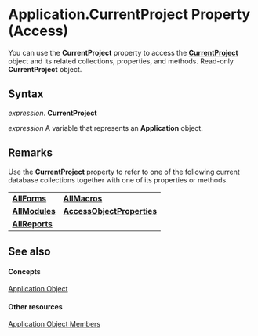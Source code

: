 
# Application.CurrentProject Property (Access)

You can use the  **CurrentProject** property to access the **[CurrentProject](e6baae73-1eeb-b48f-d35e-b3e921378561.md)** object and its related collections, properties, and methods. Read-only **CurrentProject** object.


## Syntax

 _expression_. **CurrentProject**

 _expression_ A variable that represents an **Application** object.


## Remarks

Use the  **CurrentProject** property to refer to one of the following current database collections together with one of its properties or methods.


|||
|:-----|:-----|
|**[AllForms](b90616b9-90fc-bb51-6bfa-b149dece0f1b.md)**|**[AllMacros](a36ba978-f643-aca6-5efb-842723d17bbc.md)**|
|**[AllModules](322815ae-3afd-f299-0ce9-2e9dbbb8536a.md)**|**[AccessObjectProperties](2df86891-6038-d147-2a32-f1c77b841067.md)**|
|**[AllReports](5846cf60-41b4-e9f8-ea27-b9400a6d3861.md)**||

## See also


#### Concepts


[Application Object](aefb0713-97e6-e2c7-e530-8fd2e1316a55.md)
#### Other resources


[Application Object Members](3ab5276c-d52a-72a9-244c-ec92ead48811.md)
